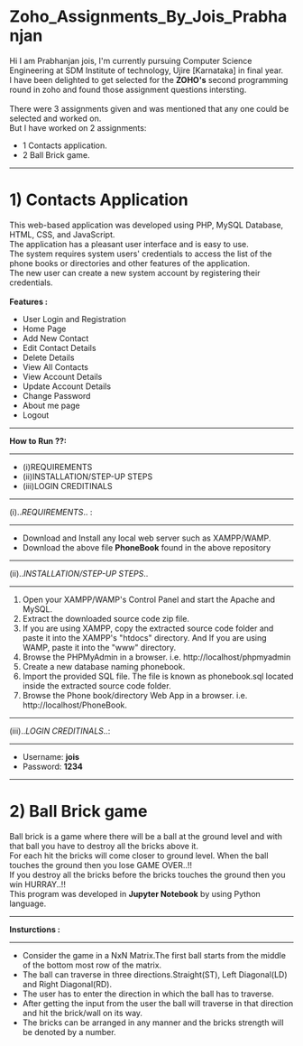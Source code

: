# Zoho_Assignments_By_Jois_Prabhanjan

Hi I am Prabhanjan jois, I'm currently pursuing Computer Science Engineering at SDM Institute of technology, Ujire [Karnataka] in final year.\
I have been delighted to get selected for the <b>ZOHO's</b> second programming round in zoho and found those assignment questions intersting.\
\
There were 3 assignments given and was mentioned that any one could be selected and worked on.\
But I have worked on 2 assignments:
* 1 Contacts application.
* 2 Ball Brick game.

*******************************************************************************
# <b>1) Contacts Application</b>

This web-based application was developed using PHP, MySQL Database, HTML, CSS, and JavaScript. \
The application has a pleasant user interface and is easy to use. \
The system requires system users' credentials to access the list of the phone books or directories and other features of the application.\
The new user can create a new system account by registering their credentials.
\
\
<b>Features :</b>
* User Login and Registration
* Home Page
* Add New Contact
* Edit Contact Details
* Delete Details
* View All Contacts
* View Account Details
* Update Account Details
* Change Password
* About me page
* Logout


********************************************************************************
<b>How to Run ??:</b>
********************************************************************************
* (i)REQUIREMENTS
* (ii)INSTALLATION/STEP-UP STEPS
* (iii)LOGIN CREDITINALS

*******************************************************************************
(i).._REQUIREMENTS_.. :
*******************************************************************************
* Download and Install any local web server such as XAMPP/WAMP.
* Download the above file <b>PhoneBook</b> found in the above repository

*******************************************************************************
(ii).._INSTALLATION/STEP-UP STEPS_..
*******************************************************************************

1) Open your XAMPP/WAMP's Control Panel and start the Apache and MySQL.
2) Extract the downloaded source code zip file.
3) If you are using XAMPP, copy the extracted source code folder and paste it into the XAMPP's "htdocs" directory. And If you are using WAMP, paste it into the "www" directory.
4) Browse the PHPMyAdmin in a browser. i.e. http://localhost/phpmyadmin
5) Create a new database naming phonebook.
6) Import the provided SQL file. The file is known as phonebook.sql located inside the extracted source code folder.
7) Browse the Phone book/directory Web App in a browser. i.e. http://localhost/PhoneBook.

*******************************************************************************
(iii).._LOGIN CREDITINALS_..:
*******************************************************************************
* Username: <b>jois</b>
* Password: <b>1234</b>

*******************************************************************************
# <b>2) Ball Brick game</b>

Ball brick is a game where there will be a ball at the ground level and with that ball you have to destroy all the bricks above it.\
For each hit the bricks will come closer to ground level. When the ball touches the ground then you lose GAME OVER..!!\
If you destroy all the bricks before the bricks touches the ground then you win HURRAY..!!\
This program was developed in <b>Jupyter Notebook</b> by using Python language.
*******************************************************************************
<b> Insturctions :</b>
*******************************************************************************
* Consider the game in a NxN Matrix.The first ball starts from the middle of the bottom most row of the matrix.
* The ball can traverse in three directions.Straight(ST), Left Diagonal(LD) and Right Diagonal(RD).
* The user has to enter the direction in which the ball has to traverse.
* After getting the input from the user the ball will traverse in that direction and hit the brick/wall on its way.
* The bricks can be arranged in any manner and the bricks strength will be denoted by a number.




